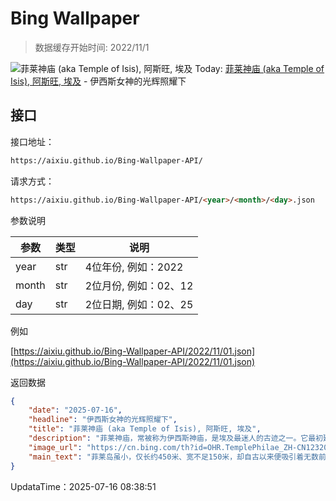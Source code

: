 # Bing Wallpaper

> 数据缓存开始时间: 2022/11/1

![菲莱神庙 (aka Temple of Isis), 阿斯旺, 埃及](https://cn.bing.com/th?id=OHR.TemplePhilae_ZH-CN1232015188_1920x1080.webp)
Today: [菲莱神庙 (aka Temple of Isis), 阿斯旺, 埃及](https://cn.bing.com/th?id=OHR.TemplePhilae_ZH-CN1232015188_1920x1080.webp) - 伊西斯女神的光辉照耀下

## 接口

接口地址：

```html
https://aixiu.github.io/Bing-Wallpaper-API/
```

请求方式：

```html
https://aixiu.github.io/Bing-Wallpaper-API/<year>/<month>/<day>.json
```

参数说明

| 参数 | 类型 | 说明 |
| - | - | - |
| year | str | 4位年份, 例如：2022 |
| month | str | 2位月份, 例如：02、12 |
| day | str | 2位日期, 例如：02、25 |

例如

[https://aixiu.github.io/Bing-Wallpaper-API/2022/11/01.json](https://aixiu.github.io/Bing-Wallpaper-API/2022/11/01.json)

返回数据

```json
{
    "date": "2025-07-16",
    "headline": "伊西斯女神的光辉照耀下",
    "title": "菲莱神庙 (aka Temple of Isis), 阿斯旺, 埃及",
    "description": "菲莱神庙，常被称为伊西斯神庙，是埃及最迷人的古迹之一。它最初建在菲莱岛上，后来为避免被洪水淹没而迁至附近的阿吉勒基亚岛。这项迁移工程是20世纪60年代由联合国教科文组织发起的国际文物拯救项目，历时多年，搬运了逾4万块石块，才得以完整重建并保存这座古老神庙。如今，它坐落在尼罗河环绕的静谧之地，是乘船游览和探寻往昔的绝佳去处。",
    "image_url": "https://cn.bing.com/th?id=OHR.TemplePhilae_ZH-CN1232015188_1920x1080.webp",
    "main_text": "菲莱岛虽小，仅长约450米、宽不足150米，却自古以来便吸引着无数前来埃及的游客。因其秀美的景致，这座小岛素有“埃及明珠”之称。"
}
```

UpdataTime：2025-07-16 08:38:51

